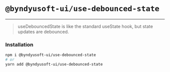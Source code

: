 # `@byndyusoft-ui/use-debounced-state`
---
> useDebouncedState is like the standard useState hook, but state updates are debounced.

### Installation

```sh
npm i @byndyusoft-ui/use-debounced-state
# or
yarn add @byndyusoft-ui/use-debounced-state
```
